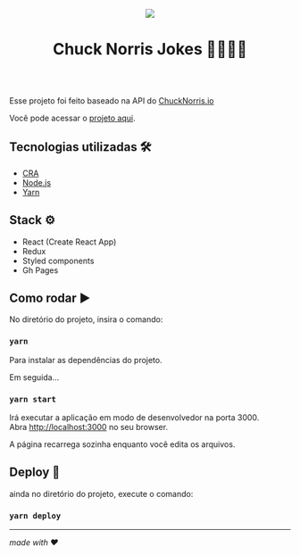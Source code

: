 <p align="center">
  <img src="https://lu-henriquec.github.io/chuck-norris-jokes/static/media/chuck-norris-logo.b79a973c.png" />
</p>
<h1 align="center">Chuck Norris Jokes 👨🏻‍🦰💬</h1>
<br /><br/>

Esse projeto foi feito baseado na API do [ChuckNorris.io](https://api.chucknorris.io/)

Você pode acessar o [projeto aqui](https://lu-henriquec.github.io/chuck-norris-jokes/#/).

## Tecnologias utilizadas 🛠
- [CRA](https://github.com/facebook/create-react-app)
- [Node.js](https://nodejs.org/en/)
- [Yarn](https://yarnpkg.com/en/)

## Stack ⚙️

- React (Create React App)
- Redux
- Styled components
- Gh Pages

## Como rodar ▶️

No diretório do projeto, insira o comando:

### `yarn`

Para instalar as dependências do projeto.

Em seguida...

### `yarn start`

Irá executar a aplicação em modo de desenvolvedor na porta 3000.<br />
Abra [http://localhost:3000](http://localhost:3000) no seu browser.

A página recarrega sozinha enquanto você edita os arquivos.<br />

## Deploy 🚀

ainda no diretório do projeto, execute o comando:
### `yarn deploy`

***
_made with ❤️_